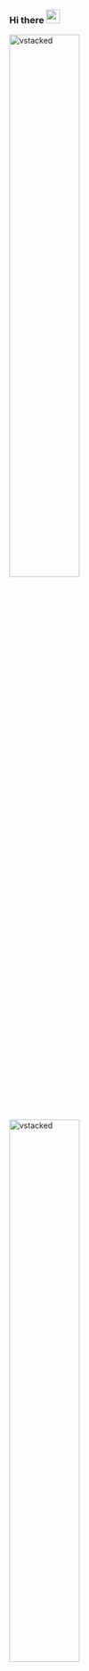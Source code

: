 ### Hi there <img src="https://media.giphy.com/media/hvRJCLFzcasrR4ia7z/giphy.gif" width="25px">

<!-- ![Wakatime stats](https://github-readme-stats-taupe-two.vercel.app/api/wakatime?username=vstacked&hide_title=true&hide_border=true&langs_count=5&bg_color=00000000&text_color=777) -->
<img src="https://github-readme-stats-taupe-two.vercel.app/api/wakatime?username=vstacked&hide_title=true&hide_border=true&langs_count=5&bg_color=00000000&text_color=777" alt="vstacked" width="50%"/>
<img src="https://github-readme-stats.vercel.app/api?username=vstacked&show_icons=true&theme=tokyonight" alt="vstacked" width="50%"/>
  
![GitHub last commit](https://img.shields.io/github/last-commit/vstacked/vstacked)
![pv](https://pageview.vercel.app/?github_user=vstacked)

<!--
**vstacked/vstacked** is a ✨ _special_ ✨ repository because its `README.md` (this file) appears on your GitHub profile.

Here are some ideas to get you started:

- 🔭 I’m currently working on ...
- 🌱 I’m currently learning ...
- 👯 I’m looking to collaborate on ...
- 🤔 I’m looking for help with ...
- 💬 Ask me about ...
- 📫 How to reach me: ...
- 😄 Pronouns: ...
- ⚡ Fun fact: ...
-->
